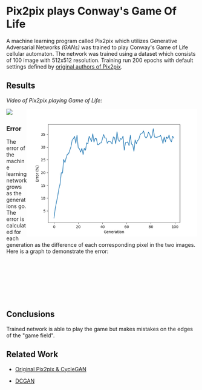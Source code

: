 # Pix2pix plays Conway's Game Of Life
A machine learning program called Pix2pix which utilizes Generative Adversarial Networks *(GANs)* was trained to play Conway's Game of Life cellular automaton. The network was trained using a dataset which consists of 100 image with 512x512 resolution. Training run 200 epochs with default settings defined by [original authors of Pix2pix](https://phillipi.github.io/pix2pix/).

## Results ##
*Video of Pix2pix playing Game of Life:*

<img src='imgs/Simulation.gif' width=512>

<img align="right" src='imgs/error.png' width=450>

<br>

### Error ###

The error of the machine learning network grows as the generations go. The error is calculated for each generation as the difference of each corresponding pixel in the two images. Here is a graph to demonstrate the error:

<br><br><br><br><br><br>

## Conclusions ##
Trained network is able to play the game but makes mistakes on the edges of the "game field". 

## Related Work ##
- [Original Pix2pix & CycleGAN](https://github.com/junyanz/pytorch-CycleGAN-and-pix2pix)

- [DCGAN](https://github.com/soumith/dcgan.torch)
